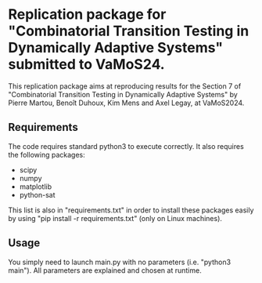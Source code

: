# Replication package for "Combinatorial Transition Testing in Dynamically Adaptive Systems" submitted to VaMoS24.

This replication package aims at reproducing results for the Section 7 of "Combinatorial Transition Testing in Dynamically Adaptive Systems" by Pierre Martou, Benoît Duhoux, Kim Mens and Axel Legay, at VaMoS2024.

## Requirements
The code requires standard python3 to execute correctly. It also requires the following packages:

- scipy
- numpy
- matplotlib
- python-sat

This list is also in "requirements.txt" in order to install these packages easily by using "pip install -r requirements.txt" (only on Linux machines).

## Usage

You simply need to launch main.py with no parameters (i.e. "python3 main"). All parameters are explained and chosen at runtime.
